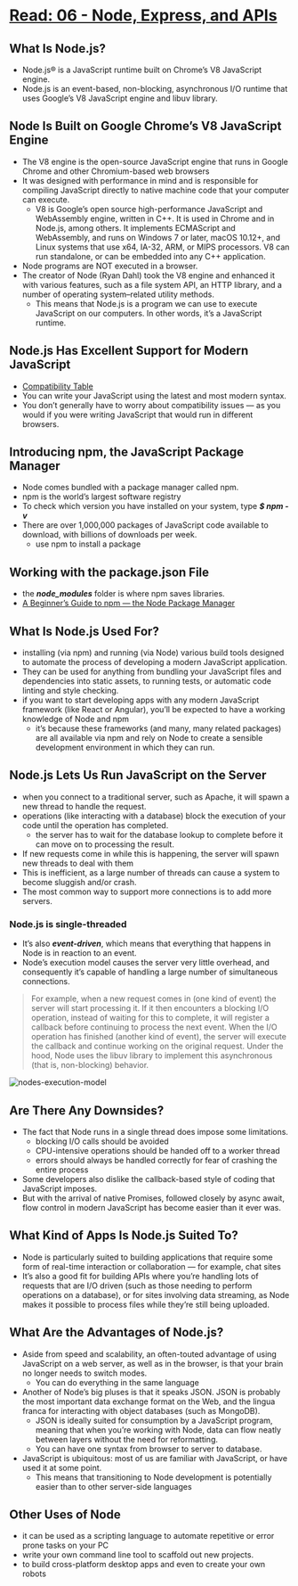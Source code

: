 # [Read: 06 - Node, Express, and APIs](https://www.sitepoint.com/an-introduction-to-node-js/)

## What Is Node.js?
- Node.js® is a JavaScript runtime built on Chrome’s V8 JavaScript engine.
- Node.js is an event-based, non-blocking, asynchronous I/O runtime that uses Google’s V8 JavaScript engine and libuv library.

## Node Is Built on Google Chrome’s V8 JavaScript Engine
- The V8 engine is the open-source JavaScript engine that runs in Google Chrome and other Chromium-based web browsers
- It was designed with performance in mind and is responsible for compiling JavaScript directly to native machine code that your computer can execute.
  - V8 is Google’s open source high-performance JavaScript and WebAssembly engine, written in C++. It is used in Chrome and in Node.js, among others. It implements ECMAScript and WebAssembly, and runs on Windows 7 or later, macOS 10.12+, and Linux systems that use x64, IA-32, ARM, or MIPS processors. V8 can run standalone, or can be embedded into any C++ application.
- Node programs are NOT executed in a browser.
- The creator of Node (Ryan Dahl) took the V8 engine and enhanced it with various features, such as a file system API, an HTTP library, and a number of operating system–related utility methods.
  - This means that Node.js is a program we can use to execute JavaScript on our computers. In other words, it’s a JavaScript runtime.

## Node.js Has Excellent Support for Modern JavaScript
- [Compatibility Table](https://node.green/)
- You can write your JavaScript using the latest and most modern syntax.
- You don’t generally have to worry about compatibility issues — as you would if you were writing JavaScript that would run in different browsers.

## Introducing npm, the JavaScript Package Manager
- Node comes bundled with a package manager called npm.
- npm is the world’s largest software registry
- To check which version you have installed on your system, type ***$ npm -v***
- There are over 1,000,000 packages of JavaScript code available to download, with billions of downloads per week.
  - use npm to install a package

## Working with the package.json File
- the ***node_modules*** folder is where npm saves libraries.
- [ A Beginner’s Guide to npm — the Node Package Manager](https://www.sitepoint.com/beginners-guide-node-package-manager/)

## What Is Node.js Used For?
- installing (via npm) and running (via Node) various build tools designed to automate the process of developing a modern JavaScript application.
- They can be used for anything from bundling your JavaScript files and dependencies into static assets, to running tests, or automatic code linting and style checking.
- if you want to start developing apps with any modern JavaScript framework (like React or Angular), you’ll be expected to have a working knowledge of Node and npm 
  -  it’s because these frameworks (and many, many related packages) are all available via npm and rely on Node to create a sensible development environment in which they can run.

## Node.js Lets Us Run JavaScript on the Server
- when you connect to a traditional server, such as Apache, it will spawn a new thread to handle the request.
- operations (like interacting with a database) block the execution of your code until the operation has completed.
  - the server has to wait for the database lookup to complete before it can move on to processing the result.
-  If new requests come in while this is happening, the server will spawn new threads to deal with them
- This is inefficient, as a large number of threads can cause a system to become sluggish and/or crash. 
- The most common way to support more connections is to add more servers.

### Node.js is single-threaded
- It’s also ***event-driven***, which means that everything that happens in Node is in reaction to an event.
- Node’s execution model causes the server very little overhead, and consequently it’s capable of handling a large number of simultaneous connections. 

> For example, when a new request comes in (one kind of event) the server will start processing it. If it then encounters a blocking I/O operation, instead of waiting for this to complete, it will register a callback before continuing to process the next event. When the I/O operation has finished (another kind of event), the server will execute the callback and continue working on the original request. Under the hood, Node uses the libuv library to implement this asynchronous (that is, non-blocking) behavior.

![nodes-execution-model](img/nodes-ex-model.png)

## Are There Any Downsides?
- The fact that Node runs in a single thread does impose some limitations.
  - blocking I/O calls should be avoided
  - CPU-intensive operations should be handed off to a worker thread
  - errors should always be handled correctly for fear of crashing the entire process
- Some developers also dislike the callback-based style of coding that JavaScript imposes. 
- But with the arrival of native Promises, followed closely by async await, flow control in modern JavaScript has become easier than it ever was.

## What Kind of Apps Is Node.js Suited To?
- Node is particularly suited to building applications that require some form of real-time interaction or collaboration — for example, chat sites
- It’s also a good fit for building APIs where you’re handling lots of requests that are I/O driven (such as those needing to perform operations on a database), or for sites involving data streaming, as Node makes it possible to process files while they’re still being uploaded. 

## What Are the Advantages of Node.js?
- Aside from speed and scalability, an often-touted advantage of using JavaScript on a web server, as well as in the browser, is that your brain no longer needs to switch modes. 
  - You can do everything in the same language
- Another of Node’s big pluses is that it speaks JSON. JSON is probably the most important data exchange format on the Web, and the lingua franca for interacting with object databases (such as MongoDB). 
  - JSON is ideally suited for consumption by a JavaScript program, meaning that when you’re working with Node, data can flow neatly between layers without the need for reformatting. 
  - You can have one syntax from browser to server to database.
- JavaScript is ubiquitous: most of us are familiar with JavaScript, or have used it at some point. 
  - This means that transitioning to Node development is potentially easier than to other server-side languages

## Other Uses of Node
-  it can be used as a scripting language to automate repetitive or error prone tasks on your PC
-  write your own command line tool to scaffold out new projects.
- to build cross-platform desktop apps and even to create your own robots
